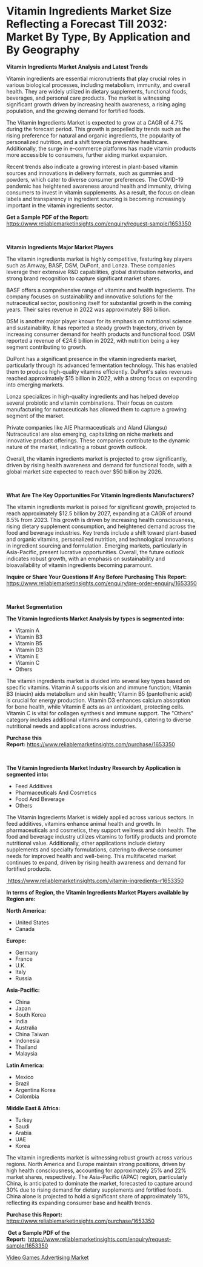 <p><h1>Vitamin Ingredients Market Size Reflecting a Forecast Till 2032: Market By Type, By Application and By Geography</h1></p><p><strong>Vitamin Ingredients Market Analysis and Latest Trends</strong></p>
<p><p>Vitamin ingredients are essential micronutrients that play crucial roles in various biological processes, including metabolism, immunity, and overall health. They are widely utilized in dietary supplements, functional foods, beverages, and personal care products. The market is witnessing significant growth driven by increasing health awareness, a rising aging population, and the growing demand for fortified foods.</p><p>The Vitamin Ingredients Market is expected to grow at a CAGR of 4.7% during the forecast period. This growth is propelled by trends such as the rising preference for natural and organic ingredients, the popularity of personalized nutrition, and a shift towards preventive healthcare. Additionally, the surge in e-commerce platforms has made vitamin products more accessible to consumers, further aiding market expansion.</p><p>Recent trends also indicate a growing interest in plant-based vitamin sources and innovations in delivery formats, such as gummies and powders, which cater to diverse consumer preferences. The COVID-19 pandemic has heightened awareness around health and immunity, driving consumers to invest in vitamin supplements. As a result, the focus on clean labels and transparency in ingredient sourcing is becoming increasingly important in the vitamin ingredients sector.</p></p>
<p><strong>Get a Sample PDF of the Report:&nbsp;</strong> <a href="https://www.reliablemarketinsights.com/enquiry/request-sample/1653350?utm_campaign=2990&utm_medium=2&utm_source=Github&utm_content=ia&utm_term=05032025&utm_id=vitamin-ingredients">https://www.reliablemarketinsights.com/enquiry/request-sample/1653350</a></p>
<p>&nbsp;</p>
<p><strong>Vitamin Ingredients Major Market Players</strong></p>
<p><p>The vitamin ingredients market is highly competitive, featuring key players such as Amway, BASF, DSM, DuPont, and Lonza. These companies leverage their extensive R&D capabilities, global distribution networks, and strong brand recognition to capture significant market shares.</p><p>BASF offers a comprehensive range of vitamins and health ingredients. The company focuses on sustainability and innovative solutions for the nutraceutical sector, positioning itself for substantial growth in the coming years. Their sales revenue in 2022 was approximately $86 billion.</p><p>DSM is another major player known for its emphasis on nutritional science and sustainability. It has reported a steady growth trajectory, driven by increasing consumer demand for health products and functional food. DSM reported a revenue of €24.6 billion in 2022, with nutrition being a key segment contributing to growth.</p><p>DuPont has a significant presence in the vitamin ingredients market, particularly through its advanced fermentation technology. This has enabled them to produce high-quality vitamins efficiently. DuPont's sales revenues reached approximately $15 billion in 2022, with a strong focus on expanding into emerging markets.</p><p>Lonza specializes in high-quality ingredients and has helped develop several probiotic and vitamin combinations. Their focus on custom manufacturing for nutraceuticals has allowed them to capture a growing segment of the market.</p><p>Private companies like AIE Pharmaceuticals and Aland (Jiangsu) Nutraceutical are also emerging, capitalizing on niche markets and innovative product offerings. These companies contribute to the dynamic nature of the market, indicating a robust growth outlook.</p><p>Overall, the vitamin ingredients market is projected to grow significantly, driven by rising health awareness and demand for functional foods, with a global market size expected to reach over $50 billion by 2026.</p></p>
<p>&nbsp;</p>
<p><strong>What Are The Key Opportunities For Vitamin Ingredients Manufacturers?</strong></p>
<p><p>The vitamin ingredients market is poised for significant growth, projected to reach approximately $12.5 billion by 2027, expanding at a CAGR of around 8.5% from 2023. This growth is driven by increasing health consciousness, rising dietary supplement consumption, and heightened demand across the food and beverage industries. Key trends include a shift toward plant-based and organic vitamins, personalized nutrition, and technological innovations in ingredient sourcing and formulation. Emerging markets, particularly in Asia-Pacific, present lucrative opportunities. Overall, the future outlook indicates robust growth, with an emphasis on sustainability and bioavailability of vitamin ingredients becoming paramount.</p></p>
<p><strong>Inquire or Share Your Questions If Any Before Purchasing This Report:</strong> <a href="https://www.reliablemarketinsights.com/enquiry/pre-order-enquiry/1653350?utm_campaign=2990&utm_medium=2&utm_source=Github&utm_content=ia&utm_term=05032025&utm_id=vitamin-ingredients">https://www.reliablemarketinsights.com/enquiry/pre-order-enquiry/1653350</a></p>
<p>&nbsp;</p>
<p><strong>Market Segmentation</strong></p>
<p><strong>The Vitamin Ingredients Market Analysis by types is segmented into:</strong></p>
<p><ul><li>Vitamin A</li><li>Vitamin B3</li><li>Vitamin B5</li><li>Vitamin D3</li><li>Vitamin E</li><li>Vitamin C</li><li>Others</li></ul></p>
<p><p>The vitamin ingredients market is divided into several key types based on specific vitamins. Vitamin A supports vision and immune function; Vitamin B3 (niacin) aids metabolism and skin health; Vitamin B5 (pantothenic acid) is crucial for energy production. Vitamin D3 enhances calcium absorption for bone health, while Vitamin E acts as an antioxidant, protecting cells. Vitamin C is vital for collagen synthesis and immune support. The "Others" category includes additional vitamins and compounds, catering to diverse nutritional needs and applications across industries.</p></p>
<p><strong>Purchase this Report:&nbsp;</strong><a href="https://www.reliablemarketinsights.com/purchase/1653350?utm_campaign=2990&utm_medium=2&utm_source=Github&utm_content=ia&utm_term=05032025&utm_id=vitamin-ingredients">https://www.reliablemarketinsights.com/purchase/1653350</a></p>
<p>&nbsp;</p>
<p><strong>The Vitamin Ingredients Market Industry Research by Application is segmented into:</strong></p>
<p><ul><li>Feed Additives</li><li>Pharmaceuticals And Cosmetics</li><li>Food And Beverage</li><li>Others</li></ul></p>
<p><p>The Vitamin Ingredients Market is widely applied across various sectors. In feed additives, vitamins enhance animal health and growth. In pharmaceuticals and cosmetics, they support wellness and skin health. The food and beverage industry utilizes vitamins to fortify products and promote nutritional value. Additionally, other applications include dietary supplements and specialty formulations, catering to diverse consumer needs for improved health and well-being. This multifaceted market continues to expand, driven by rising health awareness and demand for fortified products.</p></p>
<p><a href="https://www.reliablemarketinsights.com/vitamin-ingredients-r1653350?utm_campaign=2990&utm_medium=2&utm_source=Github&utm_content=ia&utm_term=05032025&utm_id=vitamin-ingredients">&nbsp;https://www.reliablemarketinsights.com/vitamin-ingredients-r1653350</a></p>
<p><strong>In terms of Region, the Vitamin Ingredients Market Players available by Region are:</strong></p>
<p>
    <p> <strong> North America: </strong>
        <ul>
            <li>United States</li>
            <li>Canada</li>
        </ul>
        </p> 
    <p> <strong> Europe: </strong>
        <ul>
            <li>Germany</li>
            <li>France</li>
            <li>U.K.</li>
            <li>Italy</li>
            <li>Russia</li>
        </ul>
        </p> 
    <p> <strong> Asia-Pacific: </strong>
        <ul>
            <li>China</li>
            <li>Japan</li>
            <li>South Korea</li>
            <li>India</li>
            <li>Australia</li>
            <li>China Taiwan</li>
            <li>Indonesia</li>
            <li>Thailand</li>
            <li>Malaysia</li>
        </ul>
        </p> 
    <p> <strong> Latin America: </strong>
        <ul>
            <li>Mexico</li>
            <li>Brazil</li>
            <li>Argentina Korea</li>
            <li>Colombia</li>
        </ul>
        </p> 
    <p> <strong> Middle East & Africa: </strong>
        <ul>
            <li>Turkey</li>
            <li>Saudi</li>
            <li>Arabia</li>
            <li>UAE</li>
            <li>Korea</li>
        </ul>
    </p>
    </p>
<p><p>The vitamin ingredients market is witnessing robust growth across various regions. North America and Europe maintain strong positions, driven by high health consciousness, accounting for approximately 25% and 22% market shares, respectively. The Asia-Pacific (APAC) region, particularly China, is anticipated to dominate the market, forecasted to capture around 30% due to rising demand for dietary supplements and fortified foods. China alone is projected to hold a significant share of approximately 18%, reflecting its expanding consumer base and health trends.</p></p>
<p><strong>Purchase this Report: </strong><a href="https://www.reliablemarketinsights.com/purchase/1653350?utm_campaign=2990&utm_medium=2&utm_source=Github&utm_content=ia&utm_term=05032025&utm_id=vitamin-ingredients">https://www.reliablemarketinsights.com/purchase/1653350</a></p>
<p>&nbsp;<strong>Get a Sample PDF of the Report:&nbsp;&nbsp;</strong><a href="https://www.reliablemarketinsights.com/enquiry/request-sample/1653350?utm_campaign=2990&utm_medium=2&utm_source=Github&utm_content=ia&utm_term=05032025&utm_id=vitamin-ingredients">https://www.reliablemarketinsights.com/enquiry/request-sample/1653350</a></p>
<p><strong></strong></p>
<p><p><a href="https://github.com/ngozudapshi/Market-Research-Report-List-1/blob/main/video-games-advertising-market.md?utm_campaign=2990&utm_medium=2&utm_source=Github&utm_content=ia&utm_term=05032025&utm_id=vitamin-ingredients">Video Games Advertising Market</a></p></p>